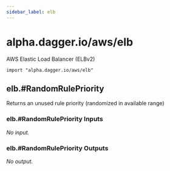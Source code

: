 ```yaml
---
sidebar_label: elb
---
```


# alpha.dagger.io/aws/elb

AWS Elastic Load Balancer (ELBv2)

```cue
import "alpha.dagger.io/aws/elb"
```

## elb.#RandomRulePriority

Returns an unused rule priority (randomized in available range)

### elb.#RandomRulePriority Inputs

_No input._

### elb.#RandomRulePriority Outputs

_No output._
